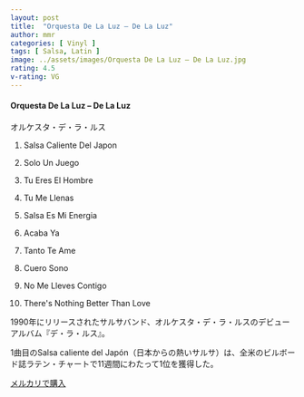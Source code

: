 ```yaml
---
layout: post
title:  "Orquesta De La Luz – De La Luz"
author: mmr
categories: [ Vinyl ]
tags: [ Salsa, Latin ]
image: ../assets/images/Orquesta De La Luz – De La Luz.jpg
rating: 4.5
v-rating: VG
---
```


#### Orquesta De La Luz – De La Luz

オルケスタ・デ・ラ・ルス

1. Salsa Caliente Del Japon

2. Solo Un Juego

3. Tu Eres El Hombre

4. Tu Me Llenas

5. Salsa Es Mi Energia

6. Acaba Ya

7. Tanto Te Ame

8. Cuero Sono

9. No Me Lleves Contigo

10. There's Nothing Better Than Love

1990年にリリースされたサルサバンド、オルケスタ・デ・ラ・ルスのデビューアルバム『デ・ラ・ルス』。

1曲目のSalsa caliente del Japón（日本からの熱いサルサ）は、全米のビルボード誌ラテン・チャートで11週間にわたって1位を獲得した。


[メルカリで購入](https://jp.mercari.com/item/m99958650751?afid=6142608987)